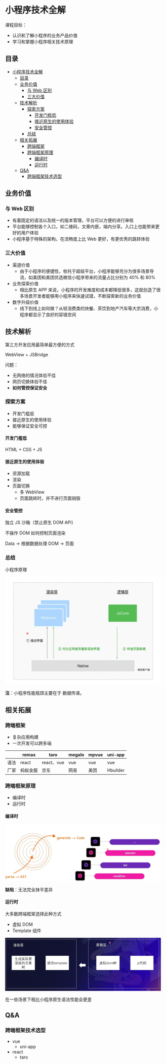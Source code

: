 # 小程序技术全解

课程目标：

- 认识和了解小程序的业务产品价值
- 学习和掌握小程序相关技术原理

## 目录

- [小程序技术全解](#小程序技术全解)
  - [目录](#目录)
  - [业务价值](#业务价值)
    - [与 Web 区别](#与-web-区别)
    - [三大价值](#三大价值)
  - [技术解析](#技术解析)
    - [探索方案](#探索方案)
      - [开发门槛低](#开发门槛低)
      - [接近原生的使用体验](#接近原生的使用体验)
      - [安全管控](#安全管控)
    - [总结](#总结)
  - [相关拓展](#相关拓展)
    - [跨端框架](#跨端框架)
    - [跨端框架原理](#跨端框架原理)
      - [编译时](#编译时)
      - [运行时](#运行时)
  - [Q&A](#qa)
    - [跨端框架技术选型](#跨端框架技术选型)

## 业务价值

### 与 Web 区别

- 有着固定的语法以及统一的版本管理，平台可以方便的进行审核
- 平台能够控制各个入口，如二维码，文章内嵌，端内分享。入口上也能带来更好的用户体验
- 小程序基于特殊的架构，在流畅度上比 Web 更好，有更优秀的跳转体验

### 三大价值

- 渠道价值
  - 由于小程序的便捷性，依托于超级平台，小程序能够充分为很多场景导流，如美团和美团优选微信小程序带来的流量占比分别为 40% 和 80%
- 业务探索价值
  - 相比原生 APP 来说，小程序的开发难度和成本都降低很多，这就创造了很多场景开发者能够用小程序来快速试错，不断探索新的业务价值
- 数字升级价值
  - 线下到线上如何做？从轻消费类的快餐、茶饮到地产汽车等大宗消费，小程序都显示了良好的容错空间

## 技术解析

第三方开发应用最简单最方便的方式

WebView + JSBridge

问题：

- 无网络的情况体验不佳
- 网页切换体验不佳
- **如何管控保证安全**

### 探索方案

- 开发门槛低
- 接近原生的使用体验
- 能够保证安全可控

#### 开发门槛低

HTML + CSS + JS

#### 接近原生的使用体验

- 资源加载
- 渲染
- 页面切换
  - 多 WebView
  - 页面跳转时，并不进行页面销毁

#### 安全管控

独立 JS 沙箱（禁止原生 DOM API）

不操作 DOM 如何控制页面渲染

Data -> 根据数据处理 DOM -> 页面

### 总结

小程序原理

![小程序原理](images/小程序原理.png)

**注**：小程序性能瓶颈主要在于 数据传递。

## 相关拓展

### 跨端框架

- 复杂应用构建
- 一次开发可以跨多端

|      | remax    | taro       | megalo | mpvue | uni-app  |
| ---- | -------- | ---------- | ------ | ----- | -------- |
| 语法 | react    | react、vue | vue    | vue   | vue      |
| 厂家 | 蚂蚁金服 | 京东       | 网易   | 美团  | Hbuilder |

### 跨端框架原理

- 编译时
- 运行时

#### 编译时

![编译时](images/跨端框架原理-编译时.png)

**缺陷**：无法完全抹平差异

#### 运行时

大多数跨端框架选择此种方式

- 虚拟 DOM
- Template 组件

![运行时-逻辑](images/跨端框架原理-运行时-逻辑.png)

在一些场景下相比小程序原生语法性能会更差

## Q&A

### 跨端框架技术选型

- vue
  - uni-app
- react
  - taro
